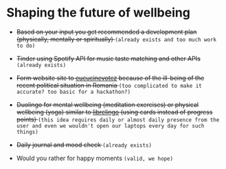 # Shaping the future of wellbeing

+ <del> Based on your input you get recommended a development plan (physically, mentally or spiritually) </del> ```(already exists and too much work to do)```

+ <del> Tinder using Spotify API for music taste matching and other APIs </del> ```(already exists)```

+ <del> Form website site to [eucucinevotez](https://eucucinevotez.eu/) because of the ill-being of the recent political situation in Romania </del> ```(too complicated to make it accurate? too basic for a hackathon?)```

+ <del> Duolingo for mental wellbeing (meditation exercises) or physical wellbeing (yoga) similar to [librelingo](https://librelingo.app/) (using cards instead of progress points) </del> ```(this idea requires daily or almost daily presence from the user and even we wouldn't open our laptops every day for such things)```

+ <del> Daily journal and mood check </del> ```(already exists)```

+ Would you rather for happy moments ```(valid, we hope)```